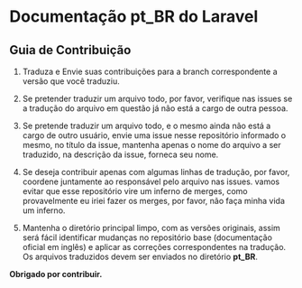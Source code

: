 # Documentação pt_BR do Laravel

## Guia de Contribuição

1) Traduza e Envie suas contribuições para a branch correspondente a versão que você traduziu.

2) Se pretender traduzir um arquivo todo, por favor, verifique nas issues se a tradução do arquivo em questão já não está a cargo de outra pessoa.

3) Se pretende traduzir um arquivo todo, e o mesmo ainda não está a cargo de outro usuário, envie uma issue nesse repositório informado o mesmo, no título da issue, mantenha apenas o nome do arquivo a ser traduzido, na descrição da issue, forneca seu nome.

4) Se deseja contribuir apenas com algumas linhas de tradução, por favor, coordene juntamente ao responsável pelo arquivo nas issues. vamos evitar que esse repositório vire um inferno de merges, como provavelmente eu iriei fazer os merges, por favor, não faça minha vida um inferno.

5) Mantenha o diretório principal limpo, com as versões originais, assim será fácil identificar mudanças no repositório base (documentação oficial em inglês) e aplicar as correções correspondentes na tradução. Os arquivos traduzidos devem ser enviados no diretório **pt_BR**.

**Obrigado por contribuir.**
